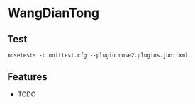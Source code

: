 # WangDianTong


## Test
    nosetests -c unittest.cfg --plugin nose2.plugins.junitxml

## Features

* TODO
